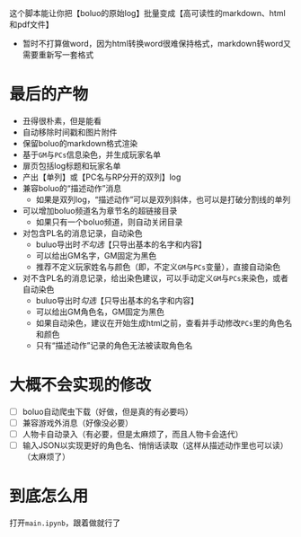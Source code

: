 这个脚本能让你把【boluo的原始log】批量变成【高可读性的markdown、html和pdf文件】
- 暂时不打算做word，因为html转换word很难保持格式，markdown转word又需要重新写一套格式

# 最后的产物

- 丑得很朴素，但是能看
- 自动移除时间戳和图片附件
- 保留boluo的markdown格式渲染
- 基于`GM`与`PCs`信息染色，并生成玩家名单
- 扉页包括log标题和玩家名单
- 产出【单列】或【PC名与RP分开的双列】log
- 兼容boluo的“描述动作”消息
  - 如果是双列log，“描述动作”可以是双列斜体，也可以是打破分割线的单列
- 可以增加boluo频道名为章节名的超链接目录
  - 如果只有一个boluo频道，则自动关闭目录
- 对包含PL名的消息记录，自动染色
  - buluo导出时*不勾选*【只导出基本的名字和内容】
  - 可以给出GM名字，GM固定为黑色
  - 推荐不定义玩家姓名与颜色（即，不定义`GM`与`PCs`变量），直接自动染色
- 对不含PL名的消息记录，给出染色建议，可以手动定义`GM`与`PCs`来染色，或者自动染色
  - buluo导出时*勾选*【只导出基本的名字和内容】
  - 可以给出GM角色名，GM固定为黑色
  - 如果自动染色，建议在开始生成html之前，查看并手动修改`PCs`里的角色名和颜色
  - 只有“描述动作”记录的角色无法被读取角色名

# 大概不会实现的修改

- [ ] boluo自动爬虫下载（好做，但是真的有必要吗）
- [ ] 兼容游戏外消息（好像没必要）
- [ ] 人物卡自动录入（有必要，但是太麻烦了，而且人物卡会迭代）
- [ ] 输入JSON以实现更好的角色名、悄悄话读取（这样从描述动作里也可以读）（太麻烦了）

# 到底怎么用

打开`main.ipynb`，跟着做就行了
